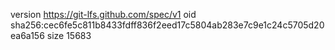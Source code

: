 version https://git-lfs.github.com/spec/v1
oid sha256:cec6fe5c811b8433fdff836f2eed17c5804ab283e7c9e1c24c5705d20ea6a156
size 15683
